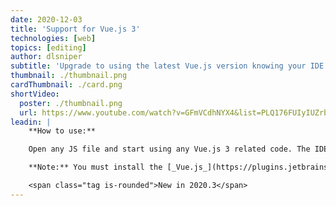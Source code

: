 ```yaml
---
date: 2020-12-03
title: 'Support for Vue.js 3'
technologies: [web]
topics: [editing]
author: dlsniper
subtitle: 'Upgrade to using the latest Vue.js version knowing your IDE will be there to help you.'
thumbnail: ./thumbnail.png
cardThumbnail: ./card.png
shortVideo:
  poster: ./thumbnail.png
  url: https://www.youtube.com/watch?v=GFmVCdhNYX4&list=PLQ176FUIyIUZrbrlz4AY1V8VzBJKZyVlW&index=142
leadin: |
    **How to use:**

    Open any JS file and start using any Vue.js 3 related code. The IDE will provide you assistance with code completion, refactoring, find usages, and more.

    **Note:** You must install the [_Vue.js_](https://plugins.jetbrains.com/plugin/9442-vue-js) support plugin from the IDE Marketplace via _Settings/Preferences | Plugins | Marketplace_ for this functionality to work.

    <span class="tag is-rounded">New in 2020.3</span>
---
```

